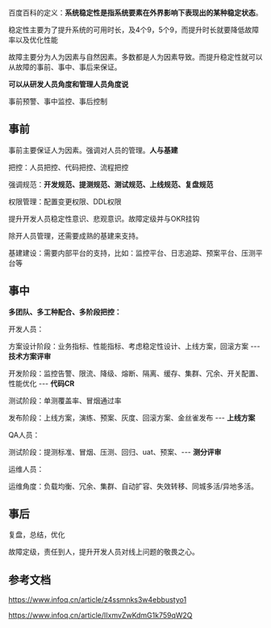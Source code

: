 百度百科的定义：**系统稳定性是指系统要素在外界影响下表现出的某种稳定状态**。

稳定性主要为了提升系统的可用时长，及4个9，5个9，而提升时长就要降低故障率以及优化性能

故障主要分为人为因素与自然因素。多数都是人为因素导致。而提升稳定性就可以从故障的事前、事中、事后来保证。

**可以从研发人员角度和管理人员角度说**

事前预警、事中监控、事后控制

## 事前

事前主要保证人为因素。强调对人员的管理。**人与基建**

把控：人员把控、代码把控、流程把控

强调规范：**开发规范、提测规范、测试规范、上线规范、复盘规范**

权限管理：配置变更权限、DDL权限

提升开发人员稳定性意识、悲观意识。故障定级并与OKR挂钩

除开人员管理，还需要成熟的基建来支持。

基建建设：需要内部平台的支持，比如：监控平台、日志追踪、预案平台、压测平台等

## 事中

**多团队、多工种配合、多阶段把控：**

开发人员：

方案设计阶段：业务指标、性能指标、考虑稳定性设计、上线方案，回滚方案 --- **技术方案评审**

开发阶段：监控告警、限流、降级、熔断、隔离、缓存、集群、冗余、开关配置、性能优化  --- **代码CR**

测试阶段：单测覆盖率、冒烟通过率

发布阶段：上线方案，演练、预案、灰度、回滚方案、金丝雀发布 --- **上线方案**

QA人员：

测试阶段：提测标准、冒烟、压测、回归、uat、预案、--- **测分评审**

运维人员：

运维角度：负载均衡、冗余、集群、自动扩容、失效转移、同城多活/异地多活。

## 事后

复盘，总结，优化

故障定级，责任到人，提升开发人员对线上问题的敬畏之心。



## 参考文档

https://www.infoq.cn/article/z4ssmnks3w4ebbustyo1

https://www.infoq.cn/article/IIxmvZwKdmG1k759qW2Q